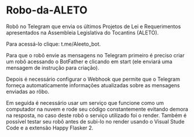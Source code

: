 # Robo-da-ALETO
Robô no Telegram que envia os últimos Projetos de Lei e Requerimentos apresentados na Assembleia Legislativa do Tocantins (ALETO).

Para acessá-lo clique: t.me/Aleeto_bot.

Para que o robô envie as mensagens no Telegram primeiro é preciso criar um robô acessando o BotFather e clicando em start (ele enviará uma mensagem de instrução para criação).

Depois é necessário configurar o Webhook que permite que o Telegram forneça automaticamente informações atualizadas sobre as mensagens enviadas ao rôbo.

Em seguida é necessário usar um serviço que funcione como um computador na nuvem e rode seu código constantemente evitando demora na resposta, no caso deste robô o serviço utilizado foi o render. Também é possível testar seu robô antes de subi-lo no render usando o Visual Stude Code e a extensão Happy Flasker 2.
